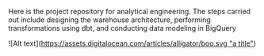 Here is the project repository for analytical engineering. The steps carried out include designing the warehouse architecture, performing transformations using dbt, and conducting data modeling in BigQuery

![Alt text]([https://assets.digitalocean.com/articles/alligator/boo.svg "a title"](https://github.com/ahmadbai23/Analytics-Engineering----Data-Modelling-Project/blob/main/Data%20Flow%20Process.png))
